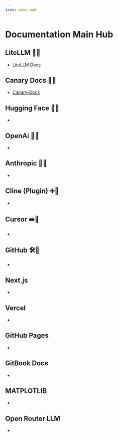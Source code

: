 ```yaml
---
icon: memo-pad
---
```


# Documentation Main Hub

## LiteLLM 🚄🔗

* [LiteLLM Docs](https://docs.litellm.ai/)

## Canary Docs 🐤🔗

* [Canary-Docs](https://getcanary.dev/)

## Hugging Face 🤗🔗

*

## OpenAi 📄🔗

*

## Anthropic 📄🔗

*

## Cline (Plugin) ➕🔗

*

## Cursor ➡️🔗

*

## GitHub 🛠️🔗

*

## Next.js

*

## Vercel

*

## GitHub Pages

*

## GitBook Docs

*

## MATPLOTLIB

*

## Open Router LLM

*
